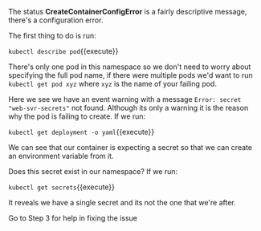 The status **CreateContainerConfigError** is a fairly descriptive message, there's a configuration error.

The first thing to do is run:

`kubectl describe pod`{{execute}}

There's only one pod in this namespace so we don't need to worry about specifying the full pod name, if there were multiple pods we'd want to run `kubectl get pod xyz` where `xyz` is the name of your failing pod.

Here we see we have an event warning with a message `Error: secret "web-svr-secrets"` not found. Although its only a warning it is the reason why the pod is failing to create. If we run:

`kubectl get deployment -o yaml`{{execute}}

We can see that our container is expecting a secret so that we can create an environment variable from it.

Does this secret exist in our namespace? If we run:

`kubectl get secrets`{{execute}}

It reveals we have a single secret and its not the one that we're after.

Go to Step 3 for help in fixing the issue
